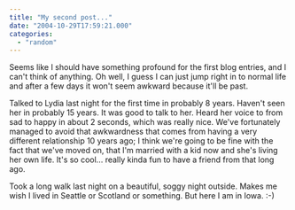 ```yaml
---
title: "My second post..."
date: "2004-10-29T17:59:21.000"
categories: 
  - "random"
---
```


Seems like I should have something profound for the first blog entries, and I can't think of anything. Oh well, I guess I can just jump right in to normal life and after a few days it won't seem awkward because it'll be past.  
  
Talked to Lydia last night for the first time in probably 8 years. Haven't seen her in probably 15 years. It was good to talk to her. Heard her voice to from sad to happy in about 2 seconds, which was really nice. We've fortunately managed to avoid that awkwardness that comes from having a very different relationship 10 years ago; I think we're going to be fine with the fact that we've moved on, that I'm married with a kid now and she's living her own life. It's so cool... really kinda fun to have a friend from that long ago.  
  
Took a long walk last night on a beautiful, soggy night outside. Makes me wish I lived in Seattle or Scotland or something. But here I am in Iowa. :-)
